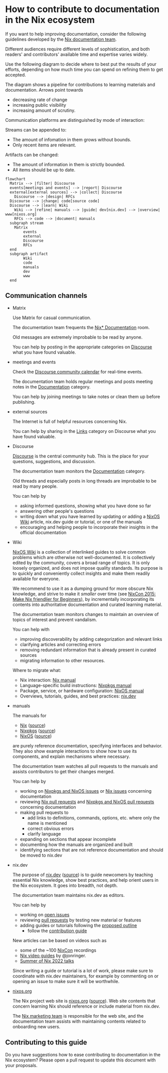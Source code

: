 # How to contribute to documentation in the Nix ecosystem

If you want to help improving documentation, consider the following guidelines developed by the [Nix documentation team](https://discourse.nixos.org/t/documentation-team-flattening-the-learning-curve/20003).

Different audiences require different levels of sophistication, and both readers' and contributors' available time and expertise varies widely.

Use the following diagram to decide where to best put the results of your efforts, depending on how much time you can spend on refining them to get accepted.

The diagram shows a pipeline for contributions to learning materials and documentation.
Arrows point towards

- decreasing rate of change
- increasing public visibility
- increasing amount of scrutiny.

Communication platforms are distinguished by mode of interaction:

Streams can be appended to:
   - The amount of infomation in them grows without bounds.
   - Only recent items are relevant.

Artifacts can be changed:
   - The amount of information in them is strictly bounded.
   - All items should be up to date.

```mermaid
flowchart
  Matrix --> |filter| Discourse
  events[meetings and events] --> |report| Discourse
  external[external sources] --> |collect| Discourse
	Discourse --> |design| RFCs
  Discourse --> |change| code[source code]
  Discourse --> |learn| Wiki
	Wiki --> |refine| manuals --> |guide| dev[nix.dev] --> |overview| www[nixos.org]
	RFCs --> code --> |document| manuals
  subgraph stream
    Matrix
		events
		external
		Discourse
		RFCs
  end
  subgraph artifact
		Wiki
		code
		manuals
		dev
		www
  end
```

## Communication channels

- Matrix
    
    Use Matrix for casual communication.
    
    The documentation team frequents the [Nix* Documentation](https://app.element.io/#/room/#docs:nixos.org) room.
    
    Old messages are extremely improbable to be read by anyone.

   You can help by posting in the appropriate categories on [Discourse](https://discourse.nixos.org/) what you have found valuable.
    
- meetings and events
    
    Check the [Discourse community calendar](https://discourse.nixos.org/t/community-calendar/18589) for real-time events.
    
    The documentation team holds regular meetings and posts meeting notes in the [Documentation](https://discourse.nixos.org/c/dev/documentation/25) category.
    
   You can help by joining meetings to take notes or clean them up before publishing.

- external sources
    
    The Internet is full of helpful resources concerning Nix.

    You can help by sharing in the [Links](https://discourse.nixos.org/c/links/12) category on Discourse what you have found valuable.
    
- Discourse
    
    [Discourse](https://discourse.nixos.org/) is the central community hub.
    This is the place for your questions, suggestions, and discussion.
    
    The documentation team monitors the [Documentation](https://discourse.nixos.org/c/dev/documentation/25) category.
    
    Old threads and especially posts in long threads are improbable to be read by many people.
    
    You can help by
    
    - asking informed questions, showing what you have done so far
    - answering other people's questions
    - writing down what you have learned by updating or adding a [NixOS Wiki](https://nixos.wiki/) article, nix.dev guide or tutorial, or one of the manuals
    - encouraging and helping people to incorporate their insights in the official documentation

- Wiki
    
    [NixOS Wiki](https://nixos.wiki/) is a collection of interlinked guides to solve common problems which are otherwise not well-documented.
    It is collectively edited by the community, covers a broad range of topics.
    It is only loosely organized, and does not impose quality standards.
    Its purpose is to quickly and conveniently collect insights and make them readily available for everyone.
    
    We recommend to use it as a dumping ground for more obscure Nix knowledge, and strive to make it *smaller* over time (see [NixCon 2015: Make Nix friendlier for Beginners](https://media.ccc.de/v/nixcon2015-3-MakeNixfriendlierforBeginners#video&t=1365)), by incrementally incorporating its contents into authoritative documentation and curated learning material.

    The documentation team monitors changes to maintain an overview of topics of interest and prevent vandalism.
    
    You can help with
    
    - improving discoverability by adding categorization and relevant links
    - clarifying articles and correcting errors
    - removing redundant information that is already present in curated sources
    - migrating information to other resources.
    
    Where to migrate what:
    
    - Nix interaction: [Nix manual](https://nixos.org/manual/nix/stable/)
    - Language-specific build instructions: [Nixpkgs manual](https://nixos.org/manual/nixpkgs/stable/)
    - Package, service, or hardware configuration: [NixOS manual](https://nixos.org/manual/nixos/stable/)
    - Overviews, tutorials, guides, and best practices: [nix.dev](https://nix.dev/)

- manuals
    
    The manuals for
    
    - [Nix](https://nixos.org/manual/nix/stable/) ([source](https://github.com/NixOS/nix/tree/master/doc/manual))
    - [Nixpkgs](https://nixos.org/manual/nixpkgs/stable/) ([source](https://github.com/NixOS/nixpkgs/tree/master/doc))
    - [NixOS](https://nixos.org/manual/nixos/stable/) ([source](https://github.com/NixOS/nixpkgs/tree/master/nixos/doc/manual))
    
    are purely reference documentation, specifying interfaces and behavior.
    They also show example interactions to show how to use its components, and explain mechanisms where necessary.
    
    The documentation team watches all pull requests to the manuals and assists contributors to get their changes merged.
    
    You can help by
    
    - working on [Nixpkgs and NixOS issues](https://github.com/NixOS/nixpkgs/issues?q=is%3Aopen+is%3Aissue+label%3A%229.needs%3A+documentation%22) or [Nix issues](https://github.com/NixOS/nix/issues?q=is%3Aopen+is%3Aissue+label%3Adocumentation) concerning documentation
    - reviewing [Nix pull requests](https://github.com/NixOS/nix/pulls?q=is%3Aopen+is%3Apr+label%3Adocumentation) and [Nixpkgs and NixOS pull requests](https://github.com/NixOS/nixpkgs/pulls?q=is%3Aopen+is%3Apr+label%3A%228.has%3A+documentation%22) concerning documentation
    - making pull requests to
      - add links to definitions, commands, options, etc. where only the name is mentioned
      - correct obvious errors
      - clarify language
    - expanding on sections that appear incomplete
    - documenting how the manuals are organized and built
    - identifying sections that are not reference documentation and should be moved to nix.dev


- nix.dev
    
    The purpose of [nix.dev](https://nix.dev/) ([source](https://github.com/nix-dot-dev/nix.dev)) is to guide newcomers by teaching essential Nix knowledge, show best practices, and help orient users in the Nix ecosystem.
    It goes into breadth, not depth.
    
    The documentation team maintains nix.dev as editors.
    
    You can help by
    
    - working on [open issues](https://github.com/nix-dot-dev/nix.dev/issues)
    - reviewing [pull requests](https://github.com/nix-dot-dev/nix.dev/pulls) by testing new material or features
    - adding guides or tutorials following the [proposed outline](https://github.com/nix-dot-dev/nix.dev/pull/265)
        - follow the [contribution guide](https://github.com/NixOS/nix.dev/blob/master/CONTRIBUTING.md)

    New articles can be based on videos such as
   - some of the ~100 [NixCon](https://www.youtube.com/c/NixCon) recordings
   - [Nix video guides](https://www.youtube.com/channel/UC-cY3DcYladGdFQWIKL90SQ) by @jonringer.
   - [Summer of Nix 2022 talks](https://www.youtube.com/playlist?list=PLt4-_lkyRrOMWyp5G-m_d1wtTcbBaOxZk)

   Since writing a guide or tutorial is a lot of work, please make sure to coordinate with nix.dev maintainers, for example by commenting on or opening an issue to make sure it will be worthwhile.
     

- [nixos.org](http://nixos.org/)
    
    The Nix project web site is [nixos.org](https://nixos.org/) ([source](https://github.com/NixOS/nixos-homepage)).
    Web site contents that concern learning Nix should reference or include material from nix.dev.
    
    The [Nix marketing team](https://nixos.org/community/teams/marketing.html) is responsible for the web site, and the documentation team assists with maintaining contents related to onboarding new users.

## Contributing to this guide

Do you have suggestions how to ease contributing to documentation in the Nix ecosystem?
Please open a pull request to update this document with your proposals.
